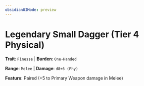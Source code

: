 ```yaml
---
obsidianUIMode: preview
---
```

# Legendary Small Dagger (Tier 4 Physical)

**Trait**: `Finesse` | **Burden**: `One-Handed`

**Range**: `Melee` | **Damage**: `d8+6 (Phy)`

**Feature**: Paired (+5 to Primary Weapon damage in Melee)